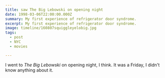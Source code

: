 ```yaml
---
title: saw The Big Lebowski on opening night
date: 1998-03-06T22:00:00.000Z
summary: My first experience of refrigerator door syndrome.
excerpt: My first experience of refrigerator door syndrome.
image: timeline/160807squiggleyelobig.jpg
tags:
  - post 
  - NYC
  - movies

---
```


I went to _The Big Lebowski_ on opening night, I think. It was a Friday, I didn't know anything about it.  

